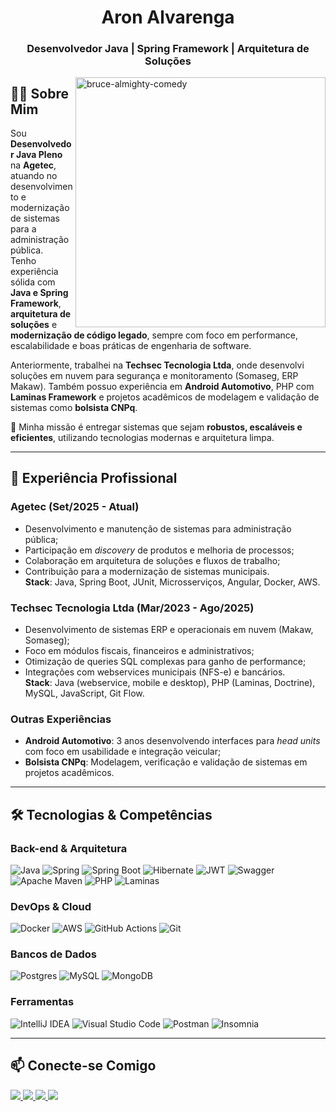 <h1 align="center">Aron Alvarenga</h1>

<h3 align="center">Desenvolvedor Java | Spring Framework | Arquitetura de Soluções</h3>
<img align="right" src="https://c.tenor.com/PqJ7yMX9GFoAAAAC/bruce-almighty-comedy.gif" alt="bruce-almighty-comedy" width="400" />

## 👨‍💻 Sobre Mim

Sou **Desenvolvedor Java Pleno** na **Agetec**, atuando no desenvolvimento e modernização de sistemas para a administração pública.  
Tenho experiência sólida com **Java e Spring Framework**, **arquitetura de soluções** e **modernização de código legado**, sempre com foco em performance, escalabilidade e boas práticas de engenharia de software.  

Anteriormente, trabalhei na **Techsec Tecnologia Ltda**, onde desenvolvi soluções em nuvem para segurança e monitoramento (Somaseg, ERP Makaw). Também possuo experiência em **Android Automotivo**, PHP com **Laminas Framework** e projetos acadêmicos de modelagem e validação de sistemas como **bolsista CNPq**.  

🎯 Minha missão é entregar sistemas que sejam **robustos, escaláveis e eficientes**, utilizando tecnologias modernas e arquitetura limpa.  

---

## 🚀 Experiência Profissional

### Agetec (Set/2025 - Atual)
- Desenvolvimento e manutenção de sistemas para administração pública;
- Participação em *discovery* de produtos e melhoria de processos;
- Colaboração em arquitetura de soluções e fluxos de trabalho;
- Contribuição para a modernização de sistemas municipais.  
**Stack**: Java, Spring Boot, JUnit, Microsserviços, Angular, Docker, AWS.

### Techsec Tecnologia Ltda (Mar/2023 - Ago/2025)
- Desenvolvimento de sistemas ERP e operacionais em nuvem (Makaw, Somaseg);
- Foco em módulos fiscais, financeiros e administrativos;
- Otimização de queries SQL complexas para ganho de performance;
- Integrações com webservices municipais (NFS-e) e bancários.  
**Stack**: Java (webservice, mobile e desktop), PHP (Laminas, Doctrine), MySQL, JavaScript, Git Flow.

### Outras Experiências
- **Android Automotivo**: 3 anos desenvolvendo interfaces para *head units* com foco em usabilidade e integração veicular;
- **Bolsista CNPq**: Modelagem, verificação e validação de sistemas em projetos acadêmicos.

---

## 🛠️ Tecnologias & Competências

### Back-end & Arquitetura
![Java](https://img.shields.io/badge/java-%23ED8B00.svg?style=for-the-badge&logo=java&logoColor=white)
![Spring](https://img.shields.io/badge/spring-%236DB33F.svg?style=for-the-badge&logo=spring&logoColor=white)
![Spring Boot](https://img.shields.io/badge/Spring_Boot-F2F4F9?style=for-the-badge&logo=spring-boot)
![Hibernate](https://img.shields.io/badge/Hibernate-59666C?style=for-the-badge&logo=Hibernate&logoColor=white)
![JWT](https://img.shields.io/badge/JWT-black?style=for-the-badge&logo=JSON%20web%20tokens)
![Swagger](https://img.shields.io/badge/-Swagger-%23Clojure?style=for-the-badge&logo=swagger&logoColor=white)
![Apache Maven](https://img.shields.io/badge/Apache%20Maven-C71A36?style=for-the-badge&logo=Apache%20Maven&logoColor=white)
![PHP](https://img.shields.io/badge/php-%23777BB4.svg?style=for-the-badge&logo=php&logoColor=white)
![Laminas](https://img.shields.io/badge/Zend%20Laminas-0679EA?style=for-the-badge&logo=zendframework&logoColor=white)

### DevOps & Cloud
![Docker](https://img.shields.io/badge/docker-%230db7ed.svg?style=for-the-badge&logo=docker&logoColor=white)
![AWS](https://img.shields.io/badge/AWS-%23FF9900.svg?style=for-the-badge&logo=amazon-aws&logoColor=white)
![GitHub Actions](https://img.shields.io/badge/github%20actions-%232671E5.svg?style=for-the-badge&logo=githubactions&logoColor=white)
![Git](https://img.shields.io/badge/git-%23F05033.svg?style=for-the-badge&logo=git&logoColor=white)

### Bancos de Dados
![Postgres](https://img.shields.io/badge/postgres-%23316192.svg?style=for-the-badge&logo=postgresql&logoColor=white)
![MySQL](https://img.shields.io/badge/mysql-%2300f.svg?style=for-the-badge&logo=mysql&logoColor=white)
![MongoDB](https://img.shields.io/badge/MongoDB-%234ea94b.svg?style=for-the-badge&logo=mongodb&logoColor=white)

### Ferramentas
![IntelliJ IDEA](https://img.shields.io/badge/IntelliJIDEA-000000.svg?style=for-the-badge&logo=intellij-idea&logoColor=white)
![Visual Studio Code](https://img.shields.io/badge/Visual%20Studio%20Code-0078d7.svg?style=for-the-badge&logo=visual-studio-code&logoColor=white)
![Postman](https://img.shields.io/badge/Postman-FF6C37?style=for-the-badge&logo=postman&logoColor=white)
![Insomnia](https://img.shields.io/badge/Insomnia-black?style=for-the-badge&logo=insomnia&logoColor=5849BE)

---

## 📫 Conecte-se Comigo

<p align="left">
  <a href="https://linkedin.com/in/aron-alvarenga" target="_blank">
    <img src="https://img.shields.io/badge/linkedin-%230077B5.svg?style=for-the-badge&logo=linkedin&logoColor=white" />
  </a>
  <a href="https://www.youtube.com/channel/UCV93rUzLojZevcVv4OfXggg" target="_blank">
    <img src="https://img.shields.io/badge/YouTube-%23FF0000.svg?style=for-the-badge&logo=YouTube&logoColor=white" />
  </a>
  <a href="https://www.tiktok.com/@aron.alvarenga" target="_blank">
    <img src="https://img.shields.io/badge/TikTok-%23000000.svg?style=for-the-badge&logo=TikTok&logoColor=white" />
  </a>
  <a href="https://codepen.io/aron-alvarenga" target="_blank">
    <img src="https://img.shields.io/badge/Codepen-000000?style=for-the-badge&logo=codepen&logoColor=white" />
  </a>
</p>
